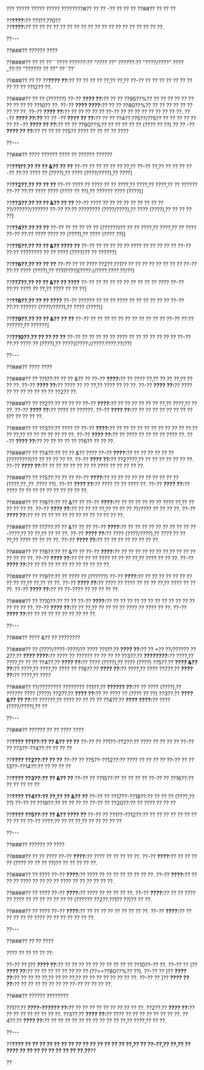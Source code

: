 ??? ????? ????? ????? ????????#?? ?? ?? -?? ?? ?? ??
??##?? ?? ?? ??

??**????:**?? ??1??.??0??  
??**????:**?? ?? ?? ?? ?? ?? ?? ?? ?? ?? ?? ?? ?? ?? ?? ?? ?? ?? ?? ??.

??---

??###?? ?????? ????

??####?? ?? ??
??```????
????_??:?? "???? ??"
????_??:?? "????/????"
????_??:?? "?????? ?? ??"
??``??`

??###?? ?? ??
??**???? ??:**?? ?? ?? ?? ?? ??,?? ??,?? ??-?? ?? ?? ?? ?? ?? ?? ?? ?? ?? ?? ??12?? ??.

??####?? ?? ?? (??????)
??-?? **???? ??:**?? ?? ?? ??95??%?? ?? ?? ?? ?? ?? ?? ?? ?? ?? ?? ??10?? ??.
??-?? **???? ????:**?? ?? ?? ??80??%?? ?? ?? ?? ?? ?? ?? ?? ?? ??.
??-?? **???? ??:**?? ?? ?? ?? ?? ?? ??-?? ?? ?? ?? ?? ?? ?? ?? ?? ??.
??-?? **???? ??:??**
?? ?? -?? **???? ?? ??:**?? ?? ?? ??4??.??5??/??5?? ?? ?? ?? ?? ??
?? ?? -?? **???? ?? ??:**?? ?? ?? ??90??%?? ?? ?? ?? ?? ?? (???? ?? ??)
?? ?? -?? **???? ?? ??:**?? ?? ?? ?? ??5?? ???? ?? ?? ?? ?? ????

??---

??###?? ???? ?????? ???? ?? ?????? ??????

??**??1??.?? ?? ?? &?? ?? ??**
??-?? ?? ?? ?? ?? ?? ??,?? ??-?? ??,?? ?? ?? ??
??-?? ??:?? ???? ?? (????),?? ???? (????/????),?? ????]

??**??2??.?? ?? ?? ??**
??-?? ???? ?? ???? ?? ?? ????,?? ????,?? ????,?? ?? ??????
??-?? ??:?? ???? ???? (???? ?? ??),?? ?????? ???? (????)]

??**??3??.?? ?? ?? &?? ?? ??**
??-?? ???? ?? ?? ?? ?? ?? ?? ?? ?? ?? ??/??????/??????
??-?? ??:?? ???????? (????/????),?? ???? (????),?? ?? ?? ?? ??]

??**??4??.?? ?? ??**
??-?? ?? ?? ?? ?? ?? (??????)?? ?? ?? ????,?? ????,?? ?? ????
??-?? ??:?? ???? ???? ?? (????),?? ???? (???? ??)]

??**??5??.?? ?? ?? &?? ???? ??**
??-?? ?? ?? ?? ?? ?? ???? ?? ?? ?? ?? ??
??-?? ??:?? ???????? ?? ?? ???? (????)?? ?? ??????]

??**??6??.?? ?? ?? ??**
??-?? ?? ?? ???? ??2??.??1?? ?? ?? ?? ?? ?? ?? ?? ??
??-?? ??:?? ???? (????),?? ??11????](????://????.????.??/??)

??**??7??.?? ?? ?? &?? ?? ????**
??-?? ?? ?? ?? ?? ?? ?? ?? ?? ?? ????
??-?? ??:?? ???? ?? ??,?? ???? ?? ?? ??]

??**??8??.?? ?? ?? ????**
??-?? ?????? ?? ?? ?? ???? ?? ?? ?? ?? ?? ??
??-?? ??:?? ?????? (????/????),?? ???? (????)]

??**??9??.?? ?? ?? &?? ?? ??**
??-?? ?? ?? ?? ?? ?? ?? ?? ?? ?? ?? ??
??-?? ??:?? ??????,?? ??????]

??**??10??.?? ?? ?? ?? ??**
??-?? ?? ?? ?? ?? ?? ???? ?? ?? ?? ?? ?? ?? ??
??-?? ??:?? ???? ?? (????),?? ????](????://????.????.??/??)

??---

??###?? ???? ????

??####?? ?? ??1??:?? ?? ?? &?? ??
??-?? **????:**?? ?? ???? ??,?? ?? ?? ??,?? ?? ?? ??.
??-?? **???? ??:**?? ???? ?? ?? ??,?? ???? ?? ?? ??.
??-?? **???? ??:**?? ???? ?? ?? ?? ?? ?? ?? ?? ??2?? ??.

??####?? ?? ??2??:?? ?? ?? ??
??-?? **????:**?? ?? ?? ?? ?? ?? ?? ??,?? ????,?? ?? ??.
??-?? **???? ??:**?? ???? ?? ??????.
??-?? **???? ??:**?? ?? ?? ?? ?? ?? ?? ?? ??1?? ?? ?? ?? ??.

??####?? ?? ??3??:?? ???? ??
??-?? **????:**?? ?? ?? ?? ?? ?? ?? ?? ?? ?? ?? ??.?? ?? ??,?? ?? ?? ?? ?? ?? ?? ??.
??-?? **???? ??:**?? ?? ???? ?? ?? ?? ?? ???? ??.
??-?? **???? ??:**?? ?? ?? ?? ?? ?? ??6?? ?? ?? ??.

??####?? ?? ??4??:?? ?? ?? &?? ????
??-?? **????:**?? ?? ?? ?? ?? ?? ?? (????????)?? ?? ?? ?? ?? ??.
??-?? **???? ??:**?? ??2????,?? ?? ?? ?? ?? ?? ?? ??.
??-?? **???? ??:**?? ?? ?? ?? ?? ?? ?? ?? ???? ?? ?? ?? ?? ??.

??####?? ?? ??5??:?? ?? ??
??-?? **????:**?? ?? ?? ?? ?? ?? ?? ?? ?? ?? ?? (????.??.,?? .???? ??).
??-?? **???? ??:**?? ???? ?? ?? ???? ??.
??-?? **???? ??:**?? ???? ?? ?? ?? ?? ?? ?? ?? ?? ?? ??.

??####?? ?? ??6??:?? ?? &?? ??
??-?? **????:**?? ?? ?? ?? ?? ?? ?? ???? ??,?? ?? ?? ?? ?? ??.
??-?? **???? ??:**?? ?? ?? ?? ??,?? ?? ?? ?? ??/???? ?? ?? ?? ??.
??-?? **???? ??:**?? ?? ?? ?? ?? ?? ?? ?? ?? ?? ?? ?? ?? ??.

??####?? ?? ??7??:?? ?? &?? ?? ??
??-?? **????:**?? ?? ?? ?? ?? ?? ?? ?? ?? ?? ??-????,?? ?? ??,?? ?? ?? ??.
??-?? **???? ??:**?? ???? (????/????),?? ???? ?? ?? ??,?? ???? ?? ?? ?? ??.
??-?? **???? ??:**?? ?? ?? ?? ?? ?? ?? ?? ??.

??####?? ?? ??8??:?? ?? &?? ??
??-?? **????:**?? ?? ?? ?? ?? ?? ?? ??.?? ?? ?? ?? ?? ?? ?? ??.
??-?? **???? ??:**?? ?? ?? ?? ???? ?? ?? ?? ??,?? ???? ?? ?? ??.
??-?? **???? ??:**?? ?? ?? ?? ?? ?? ?? ?? ?? ?? ?? ??.

??####?? ?? ??9??:?? ?? ???? ?? (??????)
??-?? **????:**?? ?? ?? ?? ?? ?? ?? ?? ?? ?? ??,?? ??,?? ?? ??.
??-?? **???? ??:**?? ???? ?? ???? ?? ?? ?? ??,?? ???? ?? ?? ??.
??-?? **???? ??:**?? ?? ??-???? ?? ?? ?? ?? ??.

??####?? ?? ??10??:?? ?? ??
??-?? **????:**?? ?? ?? ?? ?? ?? ?? ?? ?? ?? ?? ?? ?? ?? ?? ?? ??.
??-?? **???? ??:**?? ?? ??,?? ?? ?? ?? ?? ???? ?? ???? ?? ??.
??-?? **???? ??:**?? ?? ?? ?? ?? ?? ?? ?? ?? ??.

??---

??###?? ???? &?? ?? ????????

??####?? ?? (????/????-????)?? ????
??1??.?? **???? ??:**?? ?? +?? ??/??????
??2??.?? **???? ????:**?? ???? ?? ?????? ?? ?? ?? ??
??3??.?? **????????:**?? ????,?? ????,?? ?? ??
??4??.?? **???? ??:**?? ???? (????),?? ???? (????)
??5??.?? **???? &?? ??:**?? ????,?? ????,?? ???? ??
??6??.?? **???? ??:**?? ????,?? ????
??7??.?? **???? ??:**?? ????,?? ????

??####?? ??/???????? ????????
??1??.?? **?????? ??:**?? ?? ???? (????),?? ?????? ???? (????)
??2??.?? **???? ??:**?? ?? ???? ?? (???? ?? ??)
??3??.?? **???? &?? ?? ??:**?? ??????,?? ???? ?? ?? ?? ??
??4??.?? **???? ????:**?? ???? (????/????),?? ??

??---

??###?? ?????? ?? ?? ???? ????

??**???? ??1??:?? ?? &?? ?? ??**
??-?? ?? ??1??-??2??:?? ???? ?? ?? ?? ??
??-?? ?? ??3??-??4??:?? ?? ?? ??

??**???? ??2??:?? ?? ??**
??-?? ?? ??5??-??12??:?? ???? ?? ?? ?? ??
??-?? ?? ??13??-??14??:?? ?? ?? ?? ??

??**???? ??3??:?? ?? &?? ??**
??-?? ?? ??15??:?? ?? ?? ?? ??
??-?? ?? ??16??:?? ?? ?? ?? ?? ??

??**???? ??4??:?? ??,?? ?? &?? ??**
??-?? ?? ??17??-??18??:?? ?? ?? ?? (????,?? ??)
??-?? ?? ??19??:?? ?? ?? ?? ??
??-?? ?? ??20??:?? ?? ???? ?? ?? ??

??**???? ??5??:?? ?? &?? ???? ??**
??-?? ?? ??1??-??12??:?? ?? ?? ?? ?? ?? ?? ?? ?? ?? ??
??-?? ????:?? ?? ?? ??,?? ?? ?? ?? ?? ??

??---

??###?? ?????? ?? ????

??####?? ?? ?? ????
??-?? **????:**?? ???? ?? ?? ?? ?? ??.
??-?? **????:**?? ?? ?? ?? ?? (???? ?? ?? ?? ??)?? ?? ?? ?? ?? ??.

??####?? ?? ????
??-?? **????:**?? ???? ?? ?? ?? ?? ?? ?? ?? ??.
??-?? **????:**?? ?? ?? ?? ???? ?? ?? ?? ?? ???? ?? ?? ?? ?? ?? ??.

??####?? ?? ????
??-?? **????:**?? ???? ?? ?? ?? ?? ??.
??-?? **????:**?? ?? ?? ???? ?? ???? ?? ?? ?? ?? ?? ?? ?? (?????? ??2??.??1?? ??)?? ?? ??.

??####?? ?? ????
??-?? **????:**?? ?? ?? ?? ?? ?? ?? ?? ?? ??.
??-?? **????:**?? ?? ?? ?? ?? ?? ???? ?? ?? ?? ?? ?? ?? ??.

??---

??###?? ?? ?? ????

???? ?? ?? ?? ?? ??:

??-?? ?? ]?? **???? ??:**?? ?? ?? ?? ?? ?? ?? ?? ?? ?? ?? ??10??-?? ??.
??-?? ?? ]?? **???? ??:**?? ?? ?? ?? ?? ?? ?? ?? ?? (??>=??80??%?? ??).
??-?? ?? ]?? **???? ??:**?? ?? ?? ?? ??,?? ?? ?? ??,?? ?? ?? ?? ?? ?? ?? ?? ??.
??-?? ?? ]?? **???? ?? ??:**?? ?? ?? ?? ?? ?? ?? ?? ??-?? ?? ?? ?? ??.

??###?? ?????? ????????

??1??.?? **????-?????? ??:**?? ?? ?? ?? ?? ?? ?? ?? ?? ?? ??.
??2??.?? **???? ??:**?? ?? ?? ?? ?? ?? ?? ?? ??.
??3??.?? **???? ??:**?? ???? ?? ?? ?? ?? ?? ?? ?? ??.
??4??.?? **???? ??:**?? ?? ?? ?? ?? ?? ?? ?? ?? ?? ?? ??,?? ????,?? ?? ??.

??---

??**???? ?? ?? ?? ?? ?? ?? ?? ?? ?? ?? ?? ?? ?? ?? ??,?? ?? ??-??,?? ??,?? ?? ???? ?? ?? ?? ?? ?? ?? ?? ?? ??.??**??

??